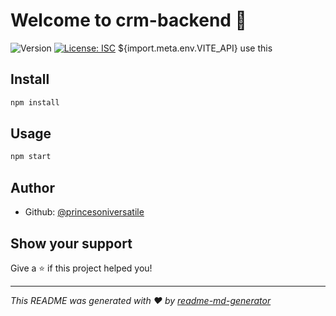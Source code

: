 # Welcome to crm-backend 👋
![Version](https://img.shields.io/badge/version-1.0.0-blue.svg?cacheSeconds=2592000)
[![License: ISC](https://img.shields.io/badge/License-ISC-yellow.svg)](#)
${import.meta.env.VITE_API} use this
## Install

```sh
npm install
```

## Usage

```sh
npm start
```

## Author

* Github: [@princesoniversatile](https://github.com/princesoniversatile)

## Show your support

Give a ⭐️ if this project helped you!


***
_This README was generated with ❤️ by [readme-md-generator](https://github.com/kefranabg/readme-md-generator)_
